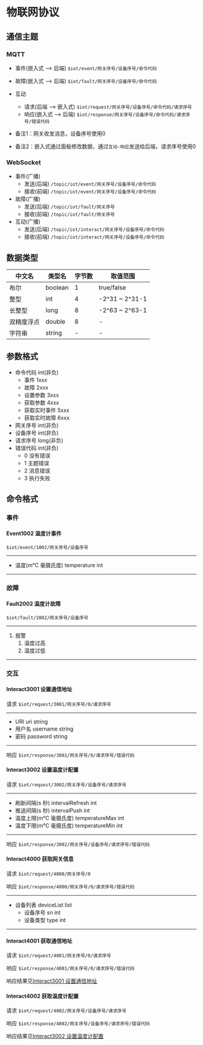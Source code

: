 # 物联网协议

## 通信主题

### MQTT

- 事件(嵌入式 --> 后端)
`$iot/event/网关序号/设备序号/命令代码`
- 故障(嵌入式 --> 后端)
`$iot/fault/网关序号/设备序号/命令代码`
- 互动
  - 请求(后端 --> 嵌入式)
`$iot/request/网关序号/设备序号/命令代码/请求序号`
  - 响应(嵌入式 --> 后端)
`$iot/response/网关序号/设备序号/命令代码/请求序号/错误代码`

- 备注1：网关收发消息，设备序号使用0
- 备注2：嵌入式通过面板修改数据，通过`互动-响应`发送给后端，请求序号使用0

### WebSocket

- 事件(广播)
  - 发送(后端)
`/topic/iot/event/网关序号/设备序号/命令代码`
  - 接收(前端)
`/topic/iot/event/网关序号/设备序号/命令代码`
- 故障(广播)
  - 发送(后端)
`/topic/iot/fault/网关序号`
  - 接收(前端)
`/topic/iot/fault/网关序号`
- 互动(广播)
  - 发送(后端)
`/topic/iot/interact/网关序号/设备序号/命令代码`
  - 接收(前端)
`/topic/iot/interact/网关序号/设备序号/命令代码`

## 数据类型

| 中文名     | 类型名  | 字节数 | 取值范围       |
| ---------- | ------- | ------ | -------------- |
| 布尔       | boolean | 1      | true/false     |
| 整型       | int     | 4      | -2^31 ~ 2^31-1 |
| 长整型     | long    | 8      | -2^63 ~ 2^63-1 |
| 双精度浮点 | double  | 8      | -              |
| 字符串     | string  | -      | -              |

## 参数格式

- 命令代码 int(非负)
  - 事件 1xxx
  - 故障 2xxx
  - 设置参数 3xxx
  - 获取参数 4xxx
  - 获取实时事件 5xxx
  - 获取实时故障 6xxx
- 网关序号 int(非负)
- 设备序号 int(非负)
- 请求序号 long(非负)
- 错误代码 int(非负)
  - 0 没有错误
  - 1 主题错误
  - 2 消息错误
  - 3 执行失败

## 命令格式

### 事件

#### Event1002 温度计事件

`$iot/event/1002/网关序号/设备序号`

---

- 温度(m℃ 毫摄氏度) temperature int

---

### 故障

#### Fault2002 温度计故障

`$iot/fault/2002/网关序号/设备序号`

---

1. 报警
   1. 温度过高
   2. 温度过低

---

### 交互

#### Interact3001 设置通信地址

请求 `$iot/request/3001/网关序号/0/请求序号`

---

- URI uri string
- 用户名 username string
- 密码 password string

---

响应 `$iot/response/3001/网关序号/0/请求序号/错误代码`

#### Interact3002 设置温度计配置

请求 `$iot/request/3002/网关序号/设备序号/请求序号`

---

- 刷新间隔(s 秒) intervalRefresh int
- 推送间隔(s 秒) intervalPush int
- 温度上限(m℃ 毫摄氏度) temperatureMax int
- 温度下限(m℃ 毫摄氏度) temperatureMin int

---

响应 `$iot/response/3002/网关序号/设备序号/请求序号/错误代码`

#### Interact4000 获取网关信息

请求 `$iot/request/4000/网关序号/0`

响应 `$iot/response/4000/网关序号/0/请求序号/错误代码`

---

- 设备列表 deviceList list
  - 设备序号 sn int
  - 设备类型 type int

---

#### Interact4001 获取通信地址

请求 `$iot/request/4001/网关序号/0/请求序号`

响应 `$iot/response/4001/网关序号/0/请求序号/错误代码`

响应结果见[Interact3001 设置通信地址](#interact3001-设置通信地址)

#### Interact4002 获取温度计配置

请求 `$iot/request/4002/网关序号/设备序号/请求序号`

响应 `$iot/response/4002/网关序号/设备序号/请求序号/错误代码`

响应结果见[Interact3002 设置温度计配置](#interact3002-设置温度计配置)
